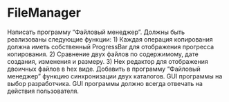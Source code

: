 # FileManager
Написать программу “Файловый менеджер”. Должны быть реализованы следующие функции: 1) Каждая операция копирования должна иметь собственный ProgressBar для отображения прогресса копирования. 2) Сравнение двух файлов по содержимому, дате создания, изменения и размеру. 3) Hex редактор для отображения двоичных файлов в hex виде. Добавить в программу “Файловый менеджер” функцию синхронизации двух каталогов. GUI программы на выбор разработчика. GUI программы должно всегда отвечать на действия пользователя.
